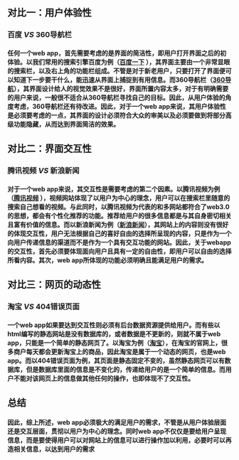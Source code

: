 ## 对比一：用户体验性
### 百度 *VS* 360导航栏                   
#### 任何一个web app，首先需要考虑的是界面的简洁性，即用户打开界面之后的初体验。以我们常用的搜索引擎百度为例（[百度一下](https://www.baidu.com/) ），其界面主要由一个非常显眼的搜索栏，以及右上角的功能栏组成。不管是对于新老用户，只要打开了界面便可以知道下一步要干什么，能迅速从界面上捕捉到有用信息。而360导航栏（[360导航](https://hao.360.cn/)），其界面设计给人的视觉效果不是很好，界面所置内容太多，对于有明确需要的用户来说，一般很不适合从360导航栏寻找自己的目标。因此，从用户体验的角度考虑，360导航栏还有待改进。因此，对于一个web app来说，其用户体验性是必须要考虑的一点，其界面的设计必须符合大众的审美以及必须要做到将部分高级功能隐藏，从而达到界面简洁的效果。
## 对比二：界面交互性
### 腾讯视频 *VS* 新浪新闻
#### 对于一个web app来说，其交互性是需要考虑的第二个因素。以腾讯视频为例（[腾讯视频](https://v.qq.com/) ），视频网站体现了以用户为中心的理念，用户可以在搜索栏里随意的搜索自己想看的视频。与此同时，以腾讯视频为代表的和多网站都符合了web3.0的思想，都会有个性化推荐的功能。推荐给用户的很多信息都是与其自身密切相关且富有价值的信息。而以新浪新闻为例（[新浪新闻](http://news.sina.com.cn/)），其网站上的内容则没有很好的体现交互性，用户无法根据自己的喜好自由的选择所呈现的内容，只是作为一个向用户传递信息的渠道而不是作为一个具有交互功能的网站。因此，关于webapp的交互性，首先必须要体现面向用户且具有一定的自由性，即用户可以自由的选择所看内容。其次，web app所体现的功能必须明确且能满足用户的需求。
## 对比三：网页的动态性
### 淘宝 *VS* 404错误页面
#### 一个web app如果要达到交互性则必须有后台数据资源提供给用户。而有些以html编写的静态网站是没有数据库的，或者数据是不更新的，则就不属于web app，只能是一个简单的静态网页了。以淘宝为例（[淘宝](https://www.taobao.com/)），在淘宝的官网上，很多商户每天都会更新淘宝上的商品，因此淘宝是属于一个动态的网页，也是web app。而以404错误页面为例，其页面是静态固定不变的，虽然静态网页可以有数据库，但是数据库里面的信息是不变化的，传递给用户的是一个简单的信息。而用户不能对该网页上的信息做其他任何的操作，也即体现不了交互性。
## 总结 
#### 因此，综上所述，web app必须极大的满足用户的需求，不管是从用户体验层面还是交互层面，贯彻以用户为中心的理念。同时web app不仅仅是要给用户呈现信息，而是要使得用户可以对网站上的信息可以进行操作加以利用，必要时可以再造相关信息，以达到用户的需求
